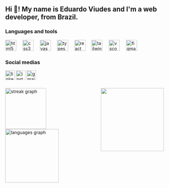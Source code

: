 <h2 align="left">Hi 👋! My name is Eduardo Viudes and I'm a web developer, from Brazil.</h2>

###

<h3 align="left">Languages and tools</h3>


<div align="left">
  <img src="https://skillicons.dev/icons?i=html" height="35" alt="html5 logo"  />
  <img width="12" />
  <img src="https://skillicons.dev/icons?i=css" height="35" alt="css3 logo"  />
  <img width="12" />
  <img src="https://skillicons.dev/icons?i=js" height="35" alt="javascript logo"  />
  <img width="12" />
  <img src="https://skillicons.dev/icons?i=ts" height="35" alt="typescript logo"  />
  <img width="12" />
  <img src="https://skillicons.dev/icons?i=react" height="35" alt="react logo"  />
  <img width="12" />
  <img src="https://skillicons.dev/icons?i=tailwind" height="35" alt="tailwindcss logo"  />
  <img width="12" />
  <img src="https://skillicons.dev/icons?i=vscode" height="35" alt="vscode logo"  />
  <img width="12" />
  <img src="https://skillicons.dev/icons?i=figma" height="35" alt="figma logo"  />
</div>

###

<h3 align="left">Social medias</h3>


<div align="left">
  <img src="https://img.shields.io/static/v1?message=LinkedIn&logo=linkedin&label=&color=0077B5&logoColor=white&labelColor=&style=for-the-badge" height="30" alt="linkedin logo"  />
  <img src="https://img.shields.io/static/v1?message=Instagram&logo=instagram&label=&color=E4405F&logoColor=white&labelColor=&style=for-the-badge" height="30" alt="instagram logo"  />
  <img src="https://img.shields.io/static/v1?message=Gmail&logo=gmail&label=&color=D14836&logoColor=white&labelColor=&style=for-the-badge" height="30" alt="gmail logo"  />
</div>

###

<img align="right" height="200" src="https://media1.giphy.com/media/bGgsc5mWoryfgKBx1u/200w.gif?cid=6c09b952t7dt1yxxraarl2p8yj9qz5aa01qrow47e1ib9amr&ep=v1_gifs_search&rid=200w.gif&ct=g"  />

###

<div align="left">
  <img src="https://streak-stats.demolab.com?user=viudess&locale=en&mode=daily&theme=radical&hide_border=false&border_radius=5" height="130" alt="streak graph" /> <br>
  <img src="https://github-readme-stats.vercel.app/api/top-langs?username=viudess&locale=en&hide_title=false&layout=compact&card_width=320&langs_count=5&theme=radical&hide_border=false" height="170" alt="languages graph"  />
</div>

###
